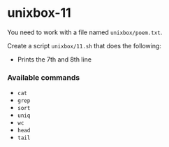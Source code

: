 # unixbox-11


You need to work with a file named `unixbox/poem.txt`.

Create a script `unixbox/11.sh` that does the following:

- Prints the 7th and 8th line

### Available commands

* `cat`
* `grep`
* `sort`
* `uniq`
* `wc`
* `head`
* `tail`
